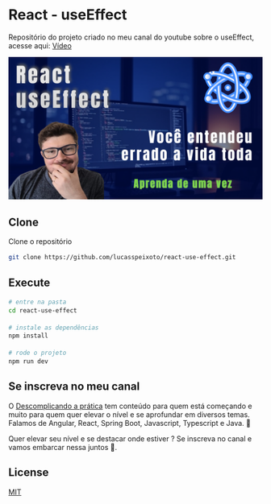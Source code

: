 # React - useEffect

Repositório do projeto criado no meu canal do youtube sobre o useEffect, acesse aqui: [Vídeo](https://youtu.be/pNFMXouQVo8)

![Capa](public/capa.png 'Capa')

## Clone

Clone o repositório

```bash
git clone https://github.com/lucasspeixoto/react-use-effect.git
```

## Execute

```bash
# entre na pasta
cd react-use-effect

# instale as dependências
npm install

# rode o projeto
npm run dev
```

## Se inscreva no meu canal

O [Descomplicando a prática](https://www.youtube.com/channel/UC6LY6Xw5ff_KaHwjHWRA9oA?sub_confirmation=1) tem conteúdo para quem está começando e muito para quem quer elevar o nível e se aprofundar em diversos temas. Falamos de Angular, React, Spring Boot, Javascript, Typescript e Java. 🎯

Quer elevar seu nível e se destacar onde estiver ? Se inscreva no canal e vamos embarcar nessa juntos 🚀.

## License

[MIT](https://choosealicense.com/licenses/mit/)